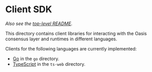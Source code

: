 # Client SDK

_Also see the [top-level README]._

This directory contains client libraries for interacting with the Oasis
consensus layer and runtimes in different languages.

Clients for the following languages are currently implemented:

* [Go](go/) in the `go` directory.
* [TypeScript](ts-web/) in the `ts-web` directory.

[top-level README]: ../README.md
